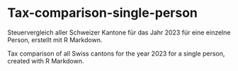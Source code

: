 # Tax-comparison-single-person
Steuervergleich aller Schweizer Kantone für das Jahr 2023 für eine einzelne Person, erstellt mit R Markdown.

Tax comparison of all Swiss cantons for the year 2023 for a single person, created with R Markdown.
